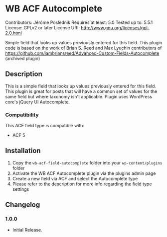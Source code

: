 # WB ACF Autocomplete

Contributors: Jérôme Poslednik
Requires at least: 5.0
Tested up to: 5.5.1
License: GPLv2 or later
License URI: http://www.gnu.org/licenses/gpl-2.0.html

Simple field that looks up values previously entered for this field.
This plugin code is based on the work of Brian S. Reed and Max Lyuchin contributors of https://github.com/iambriansreed/Advanced-Custom-Fields-Autocomplete (archived plugin)

## Description

This is a simple field that looks up values previously entered for this field. This plugin is great for posts that will have a common set of values for the same field but where taxonomy isn't applicable. Plugin uses WordPress core's jQuery UI Autocomplete.

### Compatibility

This ACF field type is compatible with:

- ACF 5

## Installation

1. Copy the `wb-acf-field-autocomplete` folder into your `wp-content/plugins` folder
2. Activate the WB ACF Autocomplete plugin via the plugins admin page
3. Create a new field via ACF and select the Autocomplete type
4. Please refer to the description for more info regarding the field type settings

## Changelog

### 1.0.0

- Initial Release.
